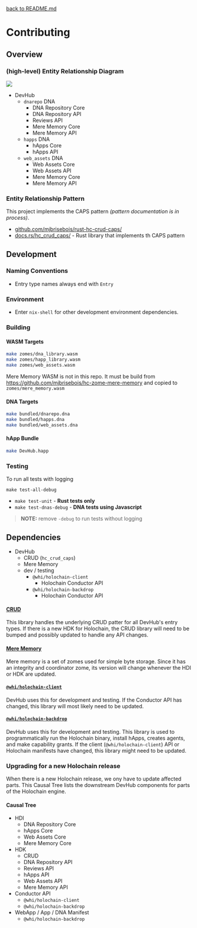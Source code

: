 [back to README.md](README.md)


# Contributing

## Overview


### (high-level) Entity Relationship Diagram
![](https://drive.google.com/a/webheroes.ca/thumbnail?id=1bS9_PpZiwE5pA8mFTlRGvOYaWFwgzHPD&sz=w1000)

- DevHub
  - `dnarepo` DNA
    - DNA Repository Core
    - DNA Repository API
    - Reviews API
    - Mere Memory Core
    - Mere Memory API
  - `happs` DNA
    - hApps Core
    - hApps API
  - `web_assets` DNA
    - Web Assets Core
    - Web Assets API
    - Mere Memory Core
    - Mere Memory API

### Entity Relationship Pattern
This project implements the CAPS pattern *(pattern documentation is in process)*.

- [github.com/mjbrisebois/rust-hc-crud-caps/](https://github.com/mjbrisebois/rust-hc-crud-caps/)
- [docs.rs/hc_crud_caps/](https://docs.rs/hc_crud_caps/) - Rust library that implements th CAPS pattern



## Development

### Naming Conventions

- Entry type names always end with `Entry`


### Environment

- Enter `nix-shell` for other development environment dependencies.


### Building

#### WASM Targets

```bash
make zomes/dna_library.wasm
make zomes/happ_library.wasm
make zomes/web_assets.wasm
```

Mere Memory WASM is not in this repo.  It must be build from
https://github.com/mjbrisebois/hc-zome-mere-memory and copied to `zomes/mere_memory.wasm`


#### DNA Targets

```bash
make bundled/dnarepo.dna
make bundled/happs.dna
make bundled/web_assets.dna
```


#### hApp Bundle

```bash
make DevHub.happ
```


### Testing

To run all tests with logging
```
make test-all-debug
```

- `make test-unit` - **Rust tests only**
- `make test-dnas-debug` - **DNA tests using Javascript**


> **NOTE:** remove `-debug` to run tests without logging


## Dependencies

- DevHub
  - CRUD (`hc_crud_caps`)
  - Mere Memory
  - dev / testing
    - `@whi/holochain-client`
      - Holochain Conductor API
    - `@whi/holochain-backdrop`
      - Holochain Conductor API


#### [CRUD](https://crates.io/crates/hc_crud_caps)

This library handles the underlying CRUD patter for all DevHub's entry types.  If there is a new HDK
for Holochain, the CRUD library will need to be bumped and possibly updated to handle any API
changes.


#### [Mere Memory](https://github.com/mjbrisebois/hc-zome-mere-memory)

Mere memory is a set of zomes used for simple byte storage.  Since it has an integrity and
coordinator zome, its version will change whenever the HDI or HDK are updated.


#### [`@whi/holochain-client`](https://github.com/mjbrisebois/js-holochain-client)

DevHub uses this for development and testing.  If the Conductor API has changed, this library will
most likely need to be updated.


#### [`@whi/holochain-backdrop`](https://github.com/mjbrisebois/node-holochain-backdrop)

DevHub uses this for development and testing.  This library is used to programmatically run the
Holochain binary, install hApps, creates agents, and make capability grants.  If the client
(`@whi/holochain-client`) API or Holochain manifests have changed, this library might need to be
updated.


### Upgrading for a new Holochain release

When there is a new Holochain release, we ony have to update affected parts.  This Causal Tree lists
the downstream DevHub components for parts of the Holochain engine.

#### Causal Tree

- HDI
  - DNA Repository Core
  - hApps Core
  - Web Assets Core
  - Mere Memory Core
- HDK
  - CRUD
  - DNA Repository API
  - Reviews API
  - hApps API
  - Web Assets API
  - Mere Memory API
- Conductor API
  - `@whi/holochain-client`
  - `@whi/holochain-backdrop`
- WebApp / App / DNA Manifest
  - `@whi/holochain-backdrop`

